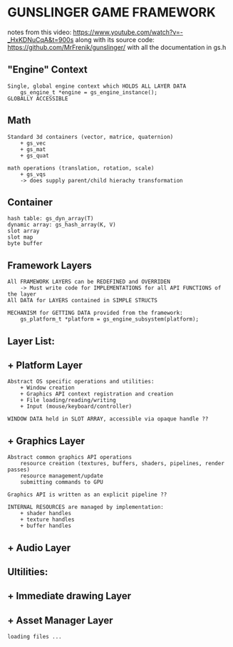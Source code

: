 # GUNSLINGER GAME FRAMEWORK
notes from this video: https://www.youtube.com/watch?v=-_HxKDNuCqA&t=900s
along with its source code: https://github.com/MrFrenik/gunslinger/
    with all the documentation in gs.h 

## "Engine" Context
    Single, global engine context which HOLDS ALL LAYER DATA 
        gs_engine_t *engine = gs_engine_instance();
    GLOBALLY ACCESSIBLE 

## Math 
    Standard 3d containers (vector, matrice, quaternion)
        + gs_vec 
        + gs_mat
        + gs_quat

    math operations (translation, rotation, scale)
        + gs_vqs 
        -> does supply parent/child hierachy transformation

## Container 
    hash table: gs_dyn_array(T)
    dynamic array: gs_hash_array(K, V)
    slot array 
    slot map 
    byte buffer 

## Framework Layers 
    All FRAMEWORK LAYERS can be REDEFINED and OVERRIDEN 
        -> Must write code for IMPLEMENTATIONS for all API FUNCTIONS of the layer
    All DATA for LAYERS contained in SIMPLE STRUCTS 

    MECHANISM for GETTING DATA provided from the framework: 
        gs_platform_t *platform = gs_engine_subsystem(platform);

## Layer List:  
## + Platform Layer
    Abstract OS specific operations and utilities: 
        + Window creation
        + Graphics API context registration and creation  
        + File loading/reading/writing
        + Input (mouse/keyboard/controller)

    WINDOW DATA held in SLOT ARRAY, accessible via opaque handle ?? 

## + Graphics Layer
    Abstract common graphics API operations 
        resource creation (textures, buffers, shaders, pipelines, render passes)
        resource management/update
        submitting commands to GPU 
        
    Graphics API is written as an explicit pipeline ??

    INTERNAL RESOURCES are managed by implementation: 
        + shader handles 
        + texture handles 
        + buffer handles 

## + Audio Layer





## Ultilities: 
## + Immediate drawing Layer

## + Asset Manager Layer
    loading files ... 
